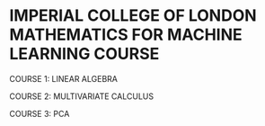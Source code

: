 # IMPERIAL COLLEGE OF LONDON MATHEMATICS FOR MACHINE LEARNING COURSE
COURSE 1: LINEAR ALGEBRA

COURSE 2: MULTIVARIATE CALCULUS

COURSE 3: PCA
